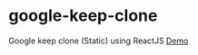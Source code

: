 # google-keep-clone
Google keep clone (Static) using ReactJS <a href="https://vinayaksavle.github.io/google-keep-clone/" >Demo</a>
